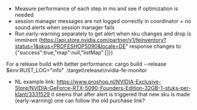 - Measure performance of each step in ms and see if optimization is needed
- session manager messages are not logged correctly in coordinator + no sound alerts when session manager fails
- Run early-warning separately to get alert when sku changes and drop is imminent (https://api.store.nvidia.com/partner/v1/feinventory?status=1&skus=PROFESHOP5090&locale=DE" response changes to {"success":true,"map":null,"listMap":[]})

For a release build with better performance:
cargo build --release
$env:RUST_LOG="info"
.\target\release\nvidia-fe-monitor

- NL example link: https://www.proshop.nl/NVIDIA-Exclusive-Store/NVIDIA-GeForce-RTX-5090-Founders-Edition-32GB-1-stuks-per-klant/3331529 it seems that after alert is triggered that new sku is made (early-warning) one can follow the old purchase link?
